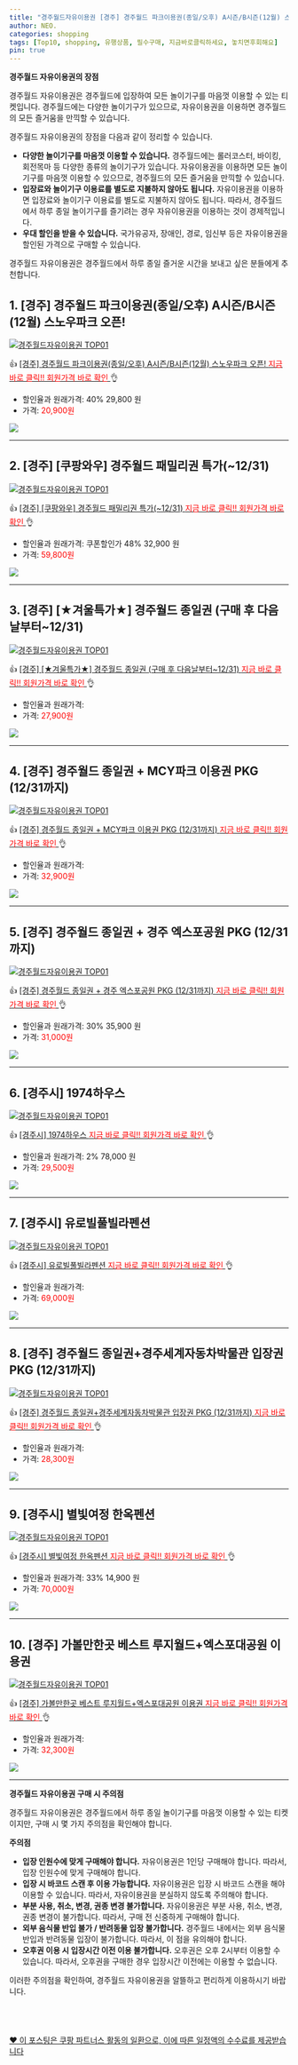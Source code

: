 ```yaml
---
title: "경주월드자유이용권 [경주] 경주월드 파크이용권(종일/오후) A시즌/B시즌(12월) 스노우파크 오픈! 필수 필요 추천 제품 비교 최저 가격 비교 장점 구매 후기 구매평"
author: NEO.
categories: shopping
tags: [Top10, shopping, 유행상품, 필수구매, 지금바로클릭하세요, 놓치면후회해요]
pin: true
---
```

**경주월드 자유이용권의 장점**

경주월드 자유이용권은 경주월드에 입장하여 모든 놀이기구를 마음껏 이용할 수 있는 티켓입니다. 경주월드에는 다양한 놀이기구가 있으므로, 자유이용권을 이용하면 경주월드의 모든 즐거움을 만끽할 수 있습니다.

경주월드 자유이용권의 장점을 다음과 같이 정리할 수 있습니다.

* **다양한 놀이기구를 마음껏 이용할 수 있습니다.** 경주월드에는 롤러코스터, 바이킹, 회전목마 등 다양한 종류의 놀이기구가 있습니다. 자유이용권을 이용하면 모든 놀이기구를 마음껏 이용할 수 있으므로, 경주월드의 모든 즐거움을 만끽할 수 있습니다.
* **입장료와 놀이기구 이용료를 별도로 지불하지 않아도 됩니다.** 자유이용권을 이용하면 입장료와 놀이기구 이용료를 별도로 지불하지 않아도 됩니다. 따라서, 경주월드에서 하루 종일 놀이기구를 즐기려는 경우 자유이용권을 이용하는 것이 경제적입니다.
* **우대 할인을 받을 수 있습니다.** 국가유공자, 장애인, 경로, 임신부 등은 자유이용권을 할인된 가격으로 구매할 수 있습니다.

경주월드 자유이용권은 경주월드에서 하루 종일 즐거운 시간을 보내고 싶은 분들에게 추천합니다.

   

## 1. [경주] 경주월드 파크이용권(종일/오후) A시즌/B시즌(12월) 스노우파크 오픈!

[![경주월드자유이용권 TOP01](https://thumbnail7.coupangcdn.com/thumbnails/remote/490x490ex/image/travel_reactor/travelSeller/common/A00197835/9cc826b2-ba61-4790-801e-328d74f2da0e.jpg)](https://link.coupang.com/re/AFFTDP?lptag=AF3617701&subid=GithubCoopas&pageKey=10000010024615&traceid=V0-153&itemId=None&vendorItemId=None)


👍 [[경주] 경주월드 파크이용권(종일/오후) A시즌/B시즌(12월) 스노우파크 오픈! <font color=red> 지금 바로 클릭!! 회원가격 바로 확인 </font> ](https://link.coupang.com/re/AFFTDP?lptag=AF3617701&subid=GithubCoopas&pageKey=10000010024615&traceid=V0-153&itemId=None&vendorItemId=None) 👌 


- 할인율과 원래가격: 40%  29,800   원
- 가격: <span style='color:red'>20,900원</span>

[![](/discount_price.png)](https://link.coupang.com/re/AFFTDP?lptag=AF3617701&subid=GithubCoopas&pageKey=10000010024615&traceid=V0-153&itemId=None&vendorItemId=None)

---


   

## 2. [경주] [쿠팡와우] 경주월드 패밀리권 특가(~12/31)

[![경주월드자유이용권 TOP01](https://thumbnail6.coupangcdn.com/thumbnails/remote/490x490ex/image/travel_reactor/travelSeller/common/A00197835/7fc373c7-068f-42b3-adcf-aa62ff80b27d.jpg)](https://link.coupang.com/re/AFFTDP?lptag=AF3617701&subid=GithubCoopas&pageKey=10000000636500&traceid=V0-153&itemId=None&vendorItemId=None)


👍 [[경주] [쿠팡와우] 경주월드 패밀리권 특가(~12/31) <font color=red> 지금 바로 클릭!! 회원가격 바로 확인 </font> ](https://link.coupang.com/re/AFFTDP?lptag=AF3617701&subid=GithubCoopas&pageKey=10000000636500&traceid=V0-153&itemId=None&vendorItemId=None) 👌 


- 할인율과 원래가격: 쿠폰할인가 48%  32,900   원
- 가격: <span style='color:red'>59,800원</span>

[![](/discount_price.png)](https://link.coupang.com/re/AFFTDP?lptag=AF3617701&subid=GithubCoopas&pageKey=10000000636500&traceid=V0-153&itemId=None&vendorItemId=None)

---


   

## 3. [경주] [★겨울특가★] 경주월드 종일권 (구매 후 다음날부터~12/31)

[![경주월드자유이용권 TOP01](https://thumbnail8.coupangcdn.com/thumbnails/remote/490x490ex/image/travel_reactor/travelSeller/common/A00197835/0cf034e0-ad9d-4bd7-a51c-ee6c8f4bc785.jpg)](https://link.coupang.com/re/AFFTDP?lptag=AF3617701&subid=GithubCoopas&pageKey=10000010017346&traceid=V0-153&itemId=None&vendorItemId=None)


👍 [[경주] [★겨울특가★] 경주월드 종일권 (구매 후 다음날부터~12/31) <font color=red> 지금 바로 클릭!! 회원가격 바로 확인 </font> ](https://link.coupang.com/re/AFFTDP?lptag=AF3617701&subid=GithubCoopas&pageKey=10000010017346&traceid=V0-153&itemId=None&vendorItemId=None) 👌 


- 할인율과 원래가격: 
- 가격: <span style='color:red'>27,900원</span>

[![](/discount_price.png)](https://link.coupang.com/re/AFFTDP?lptag=AF3617701&subid=GithubCoopas&pageKey=10000010017346&traceid=V0-153&itemId=None&vendorItemId=None)

---


   

## 4. [경주] 경주월드 종일권 + MCY파크 이용권 PKG (12/31까지)

[![경주월드자유이용권 TOP01](https://thumbnail7.coupangcdn.com/thumbnails/remote/490x490ex/image/travel_reactor/travelSeller/common/A00197835/c886ec00-e986-42fe-b135-ef3d7a936455.jpg)](https://link.coupang.com/re/AFFTDP?lptag=AF3617701&subid=GithubCoopas&pageKey=10000002881568&traceid=V0-153&itemId=None&vendorItemId=None)


👍 [[경주] 경주월드 종일권 + MCY파크 이용권 PKG (12/31까지) <font color=red> 지금 바로 클릭!! 회원가격 바로 확인 </font> ](https://link.coupang.com/re/AFFTDP?lptag=AF3617701&subid=GithubCoopas&pageKey=10000002881568&traceid=V0-153&itemId=None&vendorItemId=None) 👌 


- 할인율과 원래가격: 
- 가격: <span style='color:red'>32,900원</span>

[![](/discount_price.png)](https://link.coupang.com/re/AFFTDP?lptag=AF3617701&subid=GithubCoopas&pageKey=10000002881568&traceid=V0-153&itemId=None&vendorItemId=None)

---


   

## 5. [경주] 경주월드 종일권 + 경주 엑스포공원 PKG (12/31까지)

[![경주월드자유이용권 TOP01](https://thumbnail10.coupangcdn.com/thumbnails/remote/490x490ex/image/travel_reactor/travelSeller/common/A00197835/93f17f13-c481-4315-a109-3d3ea5f8a5a1.jpg)](https://link.coupang.com/re/AFFTDP?lptag=AF3617701&subid=GithubCoopas&pageKey=10000002881531&traceid=V0-153&itemId=None&vendorItemId=None)


👍 [[경주] 경주월드 종일권 + 경주 엑스포공원 PKG (12/31까지) <font color=red> 지금 바로 클릭!! 회원가격 바로 확인 </font> ](https://link.coupang.com/re/AFFTDP?lptag=AF3617701&subid=GithubCoopas&pageKey=10000002881531&traceid=V0-153&itemId=None&vendorItemId=None) 👌 


- 할인율과 원래가격: 30%  35,900   원
- 가격: <span style='color:red'>31,000원</span>

[![](/discount_price.png)](https://link.coupang.com/re/AFFTDP?lptag=AF3617701&subid=GithubCoopas&pageKey=10000002881531&traceid=V0-153&itemId=None&vendorItemId=None)

---


   

## 6. [경주시] 1974하우스

[![경주월드자유이용권 TOP01](https://thumbnail8.coupangcdn.com/thumbnails/remote/490x490ex/image/travel_reactor/static/booking/image/pension/ddnayo/01323377-839f-4ecb-99b2-ef9de6d50df6.jpg)](https://link.coupang.com/re/AFFTDP?lptag=AF3617701&subid=GithubCoopas&pageKey=10000000022146&traceid=V0-153&itemId=None&vendorItemId=None)


👍 [[경주시] 1974하우스 <font color=red> 지금 바로 클릭!! 회원가격 바로 확인 </font> ](https://link.coupang.com/re/AFFTDP?lptag=AF3617701&subid=GithubCoopas&pageKey=10000000022146&traceid=V0-153&itemId=None&vendorItemId=None) 👌 


- 할인율과 원래가격: 2%  78,000   원
- 가격: <span style='color:red'>29,500원</span>

[![](/discount_price.png)](https://link.coupang.com/re/AFFTDP?lptag=AF3617701&subid=GithubCoopas&pageKey=10000000022146&traceid=V0-153&itemId=None&vendorItemId=None)

---


   

## 7. [경주시] 유로빌풀빌라펜션

[![경주월드자유이용권 TOP01](https://thumbnail9.coupangcdn.com/thumbnails/remote/490x490ex/image/travel_reactor/static/booking/image/pension/ddnayo/1143c3ce-6dfc-4e90-803d-18b674fed875.jpg)](https://link.coupang.com/re/AFFTDP?lptag=AF3617701&subid=GithubCoopas&pageKey=10000000503633&traceid=V0-153&itemId=None&vendorItemId=None)


👍 [[경주시] 유로빌풀빌라펜션 <font color=red> 지금 바로 클릭!! 회원가격 바로 확인 </font> ](https://link.coupang.com/re/AFFTDP?lptag=AF3617701&subid=GithubCoopas&pageKey=10000000503633&traceid=V0-153&itemId=None&vendorItemId=None) 👌 


- 할인율과 원래가격: 
- 가격: <span style='color:red'>69,000원</span>

[![](/discount_price.png)](https://link.coupang.com/re/AFFTDP?lptag=AF3617701&subid=GithubCoopas&pageKey=10000000503633&traceid=V0-153&itemId=None&vendorItemId=None)

---


   

## 8. [경주] 경주월드 종일권+경주세계자동차박물관 입장권 PKG (12/31까지)

[![경주월드자유이용권 TOP01](https://thumbnail9.coupangcdn.com/thumbnails/remote/490x490ex/image/travel_reactor/travelSeller/common/A00197835/468ecf44-b13a-4542-b6a4-018366c0ca9c.png)](https://link.coupang.com/re/AFFTDP?lptag=AF3617701&subid=GithubCoopas&pageKey=10000002881506&traceid=V0-153&itemId=None&vendorItemId=None)


👍 [[경주] 경주월드 종일권+경주세계자동차박물관 입장권 PKG (12/31까지) <font color=red> 지금 바로 클릭!! 회원가격 바로 확인 </font> ](https://link.coupang.com/re/AFFTDP?lptag=AF3617701&subid=GithubCoopas&pageKey=10000002881506&traceid=V0-153&itemId=None&vendorItemId=None) 👌 


- 할인율과 원래가격: 
- 가격: <span style='color:red'>28,300원</span>

[![](/discount_price.png)](https://link.coupang.com/re/AFFTDP?lptag=AF3617701&subid=GithubCoopas&pageKey=10000002881506&traceid=V0-153&itemId=None&vendorItemId=None)

---


   

## 9. [경주시] 별빛여정 한옥펜션

[![경주월드자유이용권 TOP01](https://thumbnail9.coupangcdn.com/thumbnails/remote/490x490ex/image/travel_reactor/travelSeller/pension/A00152781/9cea355b-4563-4864-a3c7-960ee8b9f4fa.jpg)](https://link.coupang.com/re/AFFTDP?lptag=AF3617701&subid=GithubCoopas&pageKey=112452061&traceid=V0-153&itemId=None&vendorItemId=None)


👍 [[경주시] 별빛여정 한옥펜션 <font color=red> 지금 바로 클릭!! 회원가격 바로 확인 </font> ](https://link.coupang.com/re/AFFTDP?lptag=AF3617701&subid=GithubCoopas&pageKey=112452061&traceid=V0-153&itemId=None&vendorItemId=None) 👌 


- 할인율과 원래가격: 33%  14,900   원
- 가격: <span style='color:red'>70,000원</span>

[![](/discount_price.png)](https://link.coupang.com/re/AFFTDP?lptag=AF3617701&subid=GithubCoopas&pageKey=112452061&traceid=V0-153&itemId=None&vendorItemId=None)

---


   

## 10. [경주] 가볼만한곳 베스트 루지월드+엑스포대공원 이용권

[![경주월드자유이용권 TOP01](https://thumbnail10.coupangcdn.com/thumbnails/remote/490x490ex/image/travel_reactor/travelSeller/common/A00668506/03d416a1-b74a-4bec-ae26-3a3b1a4d3515.png)](https://link.coupang.com/re/AFFTDP?lptag=AF3617701&subid=GithubCoopas&pageKey=10000000664533&traceid=V0-153&itemId=None&vendorItemId=None)


👍 [[경주] 가볼만한곳 베스트 루지월드+엑스포대공원 이용권 <font color=red> 지금 바로 클릭!! 회원가격 바로 확인 </font> ](https://link.coupang.com/re/AFFTDP?lptag=AF3617701&subid=GithubCoopas&pageKey=10000000664533&traceid=V0-153&itemId=None&vendorItemId=None) 👌 


- 할인율과 원래가격: 
- 가격: <span style='color:red'>32,300원</span>

[![](/discount_price.png)](https://link.coupang.com/re/AFFTDP?lptag=AF3617701&subid=GithubCoopas&pageKey=10000000664533&traceid=V0-153&itemId=None&vendorItemId=None)

---
**경주월드 자유이용권 구매 시 주의점**

경주월드 자유이용권은 경주월드에서 하루 종일 놀이기구를 마음껏 이용할 수 있는 티켓이지만, 구매 시 몇 가지 주의점을 확인해야 합니다.

**주의점**

* **입장 인원수에 맞게 구매해야 합니다.** 자유이용권은 1인당 구매해야 합니다. 따라서, 입장 인원수에 맞게 구매해야 합니다.
* **입장 시 바코드 스캔 후 이용 가능합니다.** 자유이용권은 입장 시 바코드 스캔을 해야 이용할 수 있습니다. 따라서, 자유이용권을 분실하지 않도록 주의해야 합니다.
* **부분 사용, 취소, 변경, 권종 변경 불가합니다.** 자유이용권은 부분 사용, 취소, 변경, 권종 변경이 불가합니다. 따라서, 구매 전 신중하게 구매해야 합니다.
* **외부 음식물 반입 불가 / 반려동물 입장 불가합니다.** 경주월드 내에서는 외부 음식물 반입과 반려동물 입장이 불가합니다. 따라서, 이 점을 유의해야 합니다.
* **오후권 이용 시 입장시간 이전 이용 불가합니다.** 오후권은 오후 2시부터 이용할 수 있습니다. 따라서, 오후권을 구매한 경우 입장시간 이전에는 이용할 수 없습니다.

이러한 주의점을 확인하여, 경주월드 자유이용권을 알뜰하고 편리하게 이용하시기 바랍니다.<br><br><br><br><br> [ ❤  이 포스팅은 쿠팡 파트너스 활동의 일환으로, 이에 따른 일정액의 수수료를 제공받습니다](https://link.coupang.com/a/bcEFyh)